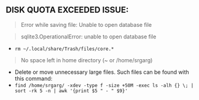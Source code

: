 ## DISK QUOTA EXCEEDED ISSUE:

> Error while saving file: Unable to open database file

> sqlite3.OperationalError: unable to open database file
  * `rm ~/.local/share/Trash/files/core.*`

> No space left in home directory (~ or /home/srgarg)
  * Delete or move unnecessary large files. Such files can be found with this command: 
  * `find /home/srgarg/ -xdev -type f -size +50M -exec ls -alh {} \; | sort -rk 5 -n | awk '{print $5 " - " $9}'`
